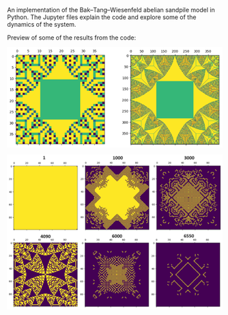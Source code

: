 An implementation of the Bak–Tang–Wiesenfeld abelian sandpile model in Python. The Jupyter files explain the code and explore some of the dynamics of the system.

Preview of some of the results from the code:

![preview](identity_example.png)

![preview](topple_map_example.png)
